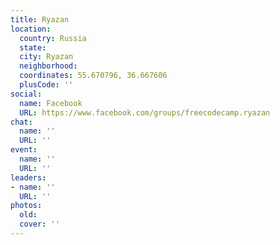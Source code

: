 ```yaml
---
title: Ryazan
location:
  country: Russia
  state: 
  city: Ryazan
  neighborhood: 
  coordinates: 55.670796, 36.667606
  plusCode: ''
social:
  name: Facebook
  URL: https://www.facebook.com/groups/freecodecamp.ryazan
chat:
  name: ''
  URL: ''
event:
  name: ''
  URL: ''
leaders:
- name: ''
  URL: ''
photos:
  old: 
  cover: ''
---
```

